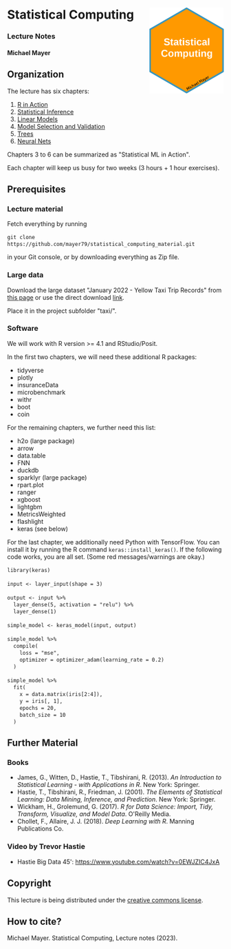 # Statistical Computing <img src='logo.png' align="right" height="200" /></a>

### Lecture Notes

#### Michael Mayer

## Organization

The lecture has six chapters: 

1. [R in Action](https://mayer79.github.io/statistical_computing_material/1_R_in_Action.html)
2. [Statistical Inference](https://mayer79.github.io/statistical_computing_material/2_Statistical_Inference.html)
3. [Linear Models](https://mayer79.github.io/statistical_computing_material/3_Linear_Models.html)
4. [Model Selection and Validation](https://mayer79.github.io/statistical_computing_material/4_Model_Selection_and_Validation.html)
5. [Trees](https://mayer79.github.io/statistical_computing_material/5_Trees.html)
6. [Neural Nets](https://mayer79.github.io/statistical_computing_material/6_Neural_Nets.html)

Chapters 3 to 6 can be summarized as "Statistical ML in Action". 

Each chapter will keep us busy for two weeks (3 hours + 1 hour exercises).
   
## Prerequisites

### Lecture material

Fetch everything by running

```
git clone https://github.com/mayer79/statistical_computing_material.git
```

in your Git console, or by downloading everything as Zip file.

### Large data

Download the large dataset "January 2022 - Yellow Taxi Trip Records" from [this page](https://www1.nyc.gov/site/tlc/about/tlc-trip-record-data.page) or use the direct download [link](https://d37ci6vzurychx.cloudfront.net/trip-data/yellow_tripdata_2022-01.parquet).

Place it in the project subfolder "taxi/".

### Software

We will work with R version >= 4.1 and RStudio/Posit. 

In the first two chapters, we will need these additional R packages:

- tidyverse
- plotly
- insuranceData
- microbenchmark
- withr
- boot
- coin

For the remaining chapters, we further need this list:

- h2o (large package)
- arrow
- data.table
- FNN
- duckdb
- sparklyr (large package)
- rpart.plot
- ranger
- xgboost
- lightgbm
- MetricsWeighted
- flashlight
- keras (see below)

For the last chapter, we additionally need Python with TensorFlow. You can install it by running the R command `keras::install_keras()`. If the following code works, you are all set. (Some red messages/warnings are okay.)

```
library(keras)

input <- layer_input(shape = 3)

output <- input %>%  
  layer_dense(5, activation = "relu") %>%  
  layer_dense(1)

simple_model <- keras_model(input, output)

simple_model %>% 
  compile(
    loss = "mse", 
    optimizer = optimizer_adam(learning_rate = 0.2)
  )

simple_model %>% 
  fit(
    x = data.matrix(iris[2:4]),
    y = iris[, 1],
    epochs = 20,
    batch_size = 10
  )
```

## Further Material

### Books

- James, G., Witten, D., Hastie, T., Tibshirani, R. (2013). *An Introduction to Statistical Learning - with Applications in R*. New York: Springer.
- Hastie, T., Tibshirani, R., Friedman, J. (2001). *The Elements of Statistical Learning: Data Mining, Inference, and Prediction*. New York: Springer.
- Wickham, H., Grolemund, G. (2017). *R for Data Science: Import, Tidy, Transform, Visualize, and Model Data*. O'Reilly Media.
- Chollet, F., Allaire, J. J. (2018). *Deep Learning with R*. Manning Publications Co.

### Video by Trevor Hastie

- Hastie Big Data 45': https://www.youtube.com/watch?v=0EWJZIC4JxA

## Copyright

This lecture is being distributed under the [creative commons license](https://creativecommons.org/licenses/by/2.0/).

## How to cite?

Michael Mayer. Statistical Computing, Lecture notes (2023).
